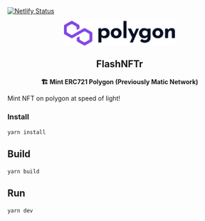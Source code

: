 [![Netlify Status](https://api.netlify.com/api/v1/badges/724754ea-953f-4f6e-b502-4c64e1c0e474/deploy-status)](https://app.netlify.com/sites/polygon-nft-minter/deploys)

<p align="center"><img src="public/logo.svg" align="center" width="250"></p>
<h2 align="center">FlashNFTr</h2>

<p align="center"><b>🏗️ Mint ERC721 Polygon (Previously Matic Network)</b></p>

Mint NFT on polygon at speed of light!


### Install
```
yarn install
```

## Build
```
yarn build
```

## Run
```
yarn dev
```
